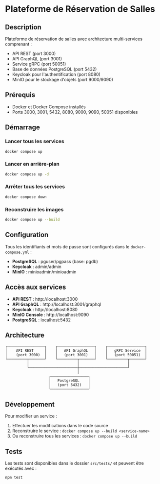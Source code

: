 # Plateforme de Réservation de Salles

## Description
Plateforme de réservation de salles avec architecture multi-services comprenant :
- API REST (port 3000)
- API GraphQL (port 3001)  
- Service gRPC (port 50051)
- Base de données PostgreSQL (port 5432)
- Keycloak pour l'authentification (port 8080)
- MinIO pour le stockage d'objets (port 9000/9090)

## Prérequis
- Docker et Docker Compose installés
- Ports 3000, 3001, 5432, 8080, 9000, 9090, 50051 disponibles

## Démarrage

### Lancer tous les services
```bash
docker compose up
```

### Lancer en arrière-plan
```bash
docker compose up -d
```

### Arrêter tous les services
```bash
docker compose down
```

### Reconstruire les images
```bash
docker compose up --build
```

## Configuration

Tous les identifiants et mots de passe sont configurés dans le `docker-compose.yml` :

- **PostgreSQL** : pguser/pgpass (base: pgdb)
- **Keycloak** : admin/admin
- **MinIO** : minioadmin/minioadmin

## Accès aux services

- **API REST** : http://localhost:3000
- **API GraphQL** : http://localhost:3001/graphql
- **Keycloak** : http://localhost:8080
- **MinIO Console** : http://localhost:9090
- **PostgreSQL** : localhost:5432

## Architecture

```
┌─────────────────┐    ┌─────────────────┐    ┌─────────────────┐
│    API REST     │    │   API GraphQL   │    │   gRPC Service  │
│    (port 3000)  │    │   (port 3001)   │    │   (port 50051)  │
└─────────┬───────┘    └─────────┬───────┘    └─────────┬───────┘
          │                      │                      │
          └──────────────────────┼──────────────────────┘
                                 │
                    ┌─────────────────┐
                    │   PostgreSQL    │
                    │   (port 5432)   │
                    └─────────────────┘
```

## Développement

Pour modifier un service :
1. Effectuer les modifications dans le code source
2. Reconstruire le service : `docker compose up --build <service-name>`
3. Ou reconstruire tous les services : `docker compose up --build`

## Tests

Les tests sont disponibles dans le dossier `src/tests/` et peuvent être exécutés avec :
```bash
npm test
``` 